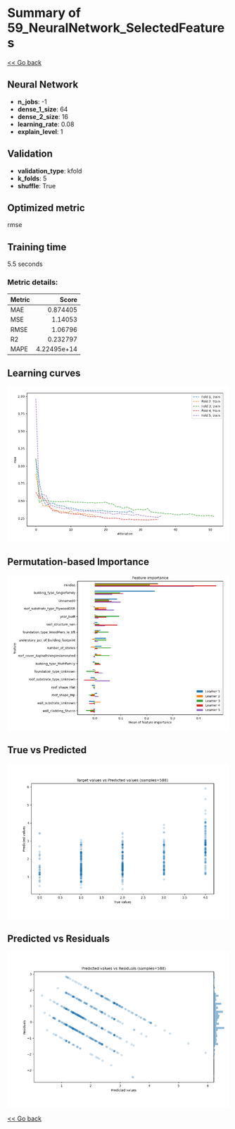 # Summary of 59_NeuralNetwork_SelectedFeatures

[<< Go back](../README.md)


## Neural Network
- **n_jobs**: -1
- **dense_1_size**: 64
- **dense_2_size**: 16
- **learning_rate**: 0.08
- **explain_level**: 1

## Validation
 - **validation_type**: kfold
 - **k_folds**: 5
 - **shuffle**: True

## Optimized metric
rmse

## Training time

5.5 seconds

### Metric details:
| Metric   |       Score |
|:---------|------------:|
| MAE      | 0.874405    |
| MSE      | 1.14053     |
| RMSE     | 1.06796     |
| R2       | 0.232797    |
| MAPE     | 4.22495e+14 |



## Learning curves
![Learning curves](learning_curves.png)

## Permutation-based Importance
![Permutation-based Importance](permutation_importance.png)
## True vs Predicted

![True vs Predicted](true_vs_predicted.png)


## Predicted vs Residuals

![Predicted vs Residuals](predicted_vs_residuals.png)



[<< Go back](../README.md)

